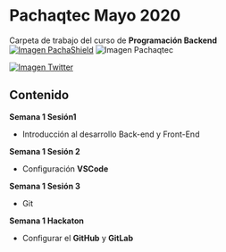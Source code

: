 # Pachaqtec Mayo 2020
Carpeta de trabajo del curso de **Programación Backend**
[![Imagen PachaShield](https://img.shields.io/badge/Pachqtec-Pagina%20Web-blueviolet.svg)](https://pachaqtec.edu.pe/)
![Imagen Pachaqtec](https://yt3.ggpht.com/a/AATXAJw5thWgKbXclp0GR1GFXfP_vgXXyPRE0e7LhA=s900-c-k-c0xffffffff-no-rj-mo)

[![Imagen Twitter](https://img.shields.io/twitter/follow/edzagastizabal?label=Twitter&style=social)](https://twitter.com/edzagastizabal)


## Contenido
**Semana 1 Sesión1**

 - Introducción al desarrollo Back-end y Front-End

**Semana 1 Sesión 2**

 - Configuración **VSCode**

**Semana 1 Sesión 3**

 - Git

**Semana 1 Hackaton**

 - Configurar el **GitHub** y **GitLab**
